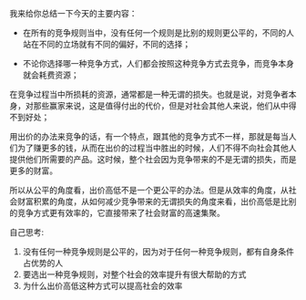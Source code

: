 我来给你总结一下今天的主要内容：

* 在所有的竞争规则当中，没有任何一个规则是比别的规则更公平的，不同的人站在不同的立场就有不同的偏好，不同的选择；

* 不论你选择哪一种竞争方式，人们都会按照这种竞争方式去竞争，而竞争本身就会耗费资源；

在竞争过程当中所损耗的资源，通常都是一种无谓的损失。也就是说，对竞争者本身，对那些赢家来说，这是值得付出的代价，但是对社会其他人来说，他们从中得不到好处；

用出价的办法来竞争的话，有一个特点，跟其他的竞争方式不一样，那就是每当人们为了赚更多的钱，从而在出价的过程当中胜出的时候，人们不得不向社会其他人提供他们所需要的产品。这时候，整个社会因为竞争带来的不是无谓的损失，而是更多的财富。

所以从公平的角度看，出价高低不是一个更公平的办法。但是从效率的角度，从社会财富积累的角度，从如何减少竞争带来的无谓损失的角度来看，出价高低是比别的竞争方式更有效率的，它直接带来了社会财富的高速集聚。

自己思考: 
1. 没有任何一种竞争规则是公平的，因为对于任何一种竞争规则，都有自身条件占优势的人
2. 要选出一种竞争规则，对整个社会的效率提升有很大帮助的方式
3. 为什么出价高低这种方式可以提高社会的效率
